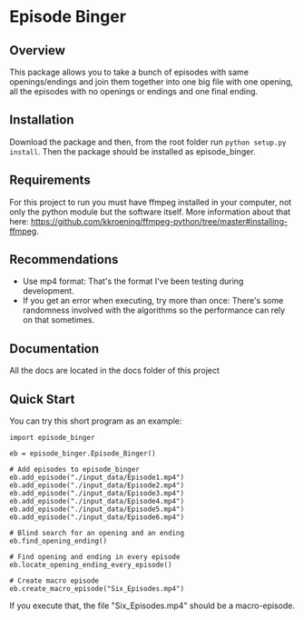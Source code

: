 # Episode Binger

## Overview 
This package allows you to take a bunch of episodes with same openings/endings and join them together into one big file with one opening, all the episodes with no openings or endings and one final ending.

## Installation
Download the package and then, from the root folder run `python setup.py install`. Then the package should be installed as episode_binger.

## Requirements
For this project to run you must have ffmpeg installed in your computer, not only the python module but the software itself. More information about that here: https://github.com/kkroening/ffmpeg-python/tree/master#installing-ffmpeg.

## Recommendations

* Use mp4 format: That's the format I've been testing during development.
* If you get an error when executing, try more than once: There's some randomness involved with the algorithms so the performance can rely on that sometimes.

## Documentation
All the docs are located in the docs folder of this project

## Quick Start
You can try this short program as an example:

```
import episode_binger

eb = episode_binger.Episode_Binger()

# Add episodes to episode_binger
eb.add_episode("./input_data/Episode1.mp4")
eb.add_episode("./input_data/Episode2.mp4")
eb.add_episode("./input_data/Episode3.mp4")
eb.add_episode("./input_data/Episode4.mp4")
eb.add_episode("./input_data/Episode5.mp4")
eb.add_episode("./input_data/Episode6.mp4")

# Blind search for an opening and an ending
eb.find_opening_ending()

# Find opening and ending in every episode
eb.locate_opening_ending_every_episode()

# Create macro episode
eb.create_macro_episode("Six_Episodes.mp4")
```

If you execute that, the file "Six_Episodes.mp4" should be a macro-episode.